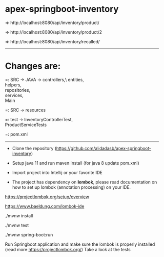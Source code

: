 # apex-springboot-inventory

=> http://localhost:8080/api/inventory/product/

=> http://localhost:8080/api/inventory/product/2

=> http://localhost:8080/api/inventory/recalled/

---------------------------------------------------------

# Changes are:
=: SRC -> JAVA -> controllers,\ 
                  entities,      
                  helpers,      
                  repositories,                  
                  services,                  
                  Main
                  
=: SRC -> resources

=: test -> InventoryControllerTest,\
           ProductServiceTests

=: pom.xml

---------------------------------------------------------------------------

- Clone the repository (https://github.com/alidadasb/apex-springboot-inventory)

- Setup java 11 and run maven install (for java 8 update pom.xml)

- Import project into Intellij or your favorite IDE 

- The project has dependency on **lombok**, please read documentation on how to set up lombok (annotation processing) on your IDE.

https://projectlombok.org/setup/overview

https://www.baeldung.com/lombok-ide


./mvnw install

./mvnw test

./mvnw spring-boot:run


Run Springboot application and make sure the lombok is properly installed (read more https://projectlombok.org/)
Take a look at the tests
